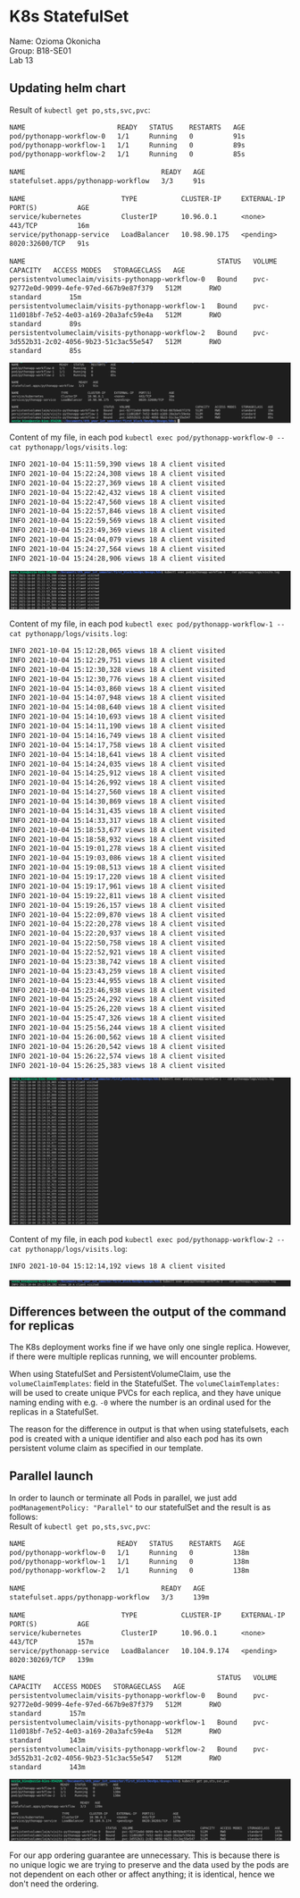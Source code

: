 # K8s StatefulSet    

Name: Ozioma Okonicha  
Group: B18-SE01  
Lab 13   

## Updating helm chart   

Result of `kubectl get po,sts,svc,pvc`:  
```
NAME                       READY   STATUS    RESTARTS   AGE
pod/pythonapp-workflow-0   1/1     Running   0          91s
pod/pythonapp-workflow-1   1/1     Running   0          89s
pod/pythonapp-workflow-2   1/1     Running   0          85s

NAME                                  READY   AGE
statefulset.apps/pythonapp-workflow   3/3     91s

NAME                        TYPE           CLUSTER-IP     EXTERNAL-IP   PORT(S)          AGE
service/kubernetes          ClusterIP      10.96.0.1      <none>        443/TCP          16m
service/pythonapp-service   LoadBalancer   10.98.90.175   <pending>     8020:32600/TCP   91s

NAME                                                STATUS   VOLUME                                     CAPACITY   ACCESS MODES   STORAGECLASS   AGE
persistentvolumeclaim/visits-pythonapp-workflow-0   Bound    pvc-92772e0d-9099-4efe-97ed-667b9e87f379   512M       RWO            standard       15m
persistentvolumeclaim/visits-pythonapp-workflow-1   Bound    pvc-11d018bf-7e52-4e03-a169-20a3afc59e4a   512M       RWO            standard       89s
persistentvolumeclaim/visits-pythonapp-workflow-2   Bound    pvc-3d552b31-2c02-4056-9b23-51c3ac55e547   512M       RWO            standard       85s
```

![screen](../.github/images/state1.png)  


Content of my file, in each pod `kubectl exec pod/pythonapp-workflow-0 -- cat pythonapp/logs/visits.log`:  
```sh
INFO 2021-10-04 15:11:59,390 views 18 A client visited
INFO 2021-10-04 15:22:24,308 views 18 A client visited
INFO 2021-10-04 15:22:27,369 views 18 A client visited
INFO 2021-10-04 15:22:42,432 views 18 A client visited
INFO 2021-10-04 15:22:47,560 views 18 A client visited
INFO 2021-10-04 15:22:57,846 views 18 A client visited
INFO 2021-10-04 15:22:59,569 views 18 A client visited
INFO 2021-10-04 15:23:49,369 views 18 A client visited
INFO 2021-10-04 15:24:04,079 views 18 A client visited
INFO 2021-10-04 15:24:27,564 views 18 A client visited
INFO 2021-10-04 15:24:28,906 views 18 A client visited
```

![screen](../.github/images/state2.png)  


Content of my file, in each pod `kubectl exec pod/pythonapp-workflow-1 -- cat pythonapp/logs/visits.log`:  
```sh
INFO 2021-10-04 15:12:28,065 views 18 A client visited
INFO 2021-10-04 15:12:29,751 views 18 A client visited
INFO 2021-10-04 15:12:30,328 views 18 A client visited
INFO 2021-10-04 15:12:30,776 views 18 A client visited
INFO 2021-10-04 15:14:03,860 views 18 A client visited
INFO 2021-10-04 15:14:07,948 views 18 A client visited
INFO 2021-10-04 15:14:08,640 views 18 A client visited
INFO 2021-10-04 15:14:10,693 views 18 A client visited
INFO 2021-10-04 15:14:11,190 views 18 A client visited
INFO 2021-10-04 15:14:16,749 views 18 A client visited
INFO 2021-10-04 15:14:17,758 views 18 A client visited
INFO 2021-10-04 15:14:18,641 views 18 A client visited
INFO 2021-10-04 15:14:24,035 views 18 A client visited
INFO 2021-10-04 15:14:25,912 views 18 A client visited
INFO 2021-10-04 15:14:26,992 views 18 A client visited
INFO 2021-10-04 15:14:27,560 views 18 A client visited
INFO 2021-10-04 15:14:30,869 views 18 A client visited
INFO 2021-10-04 15:14:31,435 views 18 A client visited
INFO 2021-10-04 15:14:33,317 views 18 A client visited
INFO 2021-10-04 15:18:53,677 views 18 A client visited
INFO 2021-10-04 15:18:58,932 views 18 A client visited
INFO 2021-10-04 15:19:01,278 views 18 A client visited
INFO 2021-10-04 15:19:03,086 views 18 A client visited
INFO 2021-10-04 15:19:08,513 views 18 A client visited
INFO 2021-10-04 15:19:17,220 views 18 A client visited
INFO 2021-10-04 15:19:17,961 views 18 A client visited
INFO 2021-10-04 15:19:22,811 views 18 A client visited
INFO 2021-10-04 15:19:26,157 views 18 A client visited
INFO 2021-10-04 15:22:09,870 views 18 A client visited
INFO 2021-10-04 15:22:20,278 views 18 A client visited
INFO 2021-10-04 15:22:20,937 views 18 A client visited
INFO 2021-10-04 15:22:50,758 views 18 A client visited
INFO 2021-10-04 15:22:52,921 views 18 A client visited
INFO 2021-10-04 15:23:38,742 views 18 A client visited
INFO 2021-10-04 15:23:43,259 views 18 A client visited
INFO 2021-10-04 15:23:44,955 views 18 A client visited
INFO 2021-10-04 15:23:46,938 views 18 A client visited
INFO 2021-10-04 15:25:24,292 views 18 A client visited
INFO 2021-10-04 15:25:26,220 views 18 A client visited
INFO 2021-10-04 15:25:47,326 views 18 A client visited
INFO 2021-10-04 15:25:56,244 views 18 A client visited
INFO 2021-10-04 15:26:00,562 views 18 A client visited
INFO 2021-10-04 15:26:20,542 views 18 A client visited
INFO 2021-10-04 15:26:22,574 views 18 A client visited
INFO 2021-10-04 15:26:25,383 views 18 A client visited
```

![screen](../.github/images/state3.png)  


Content of my file, in each pod `kubectl exec pod/pythonapp-workflow-2 -- cat pythonapp/logs/visits.log`:  
```sh
INFO 2021-10-04 15:12:14,192 views 18 A client visited
```

![screen](../.github/images/state4.png)  



## Differences between the output of the command for replicas  

The K8s deployment works fine if we have only one single replica. However, if there were multiple replicas running, we will encounter problems.

When using StatefulSet and PersistentVolumeClaim, use the `volumeClaimTemplates`: field in the StatefulSet. The `volumeClaimTemplates:` will be used to create unique PVCs for each replica, and they have unique naming ending with e.g. `-0` where the number is an ordinal used for the replicas in a StatefulSet.

The reason for the difference in output is that when using statefulsets, each pod is created with a unique identifier and also each pod has its own persistent volume claim as specified in our template.

## Parallel launch

In order to launch or terminate all Pods in parallel, we just add `podManagementPolicy: "Parallel"` to our statefulSet and the result is as follows:  
Result of `kubectl get po,sts,svc,pvc`:  
```
NAME                       READY   STATUS    RESTARTS   AGE
pod/pythonapp-workflow-0   1/1     Running   0          138m
pod/pythonapp-workflow-1   1/1     Running   0          138m
pod/pythonapp-workflow-2   1/1     Running   0          138m

NAME                                  READY   AGE
statefulset.apps/pythonapp-workflow   3/3     139m

NAME                        TYPE           CLUSTER-IP     EXTERNAL-IP   PORT(S)          AGE
service/kubernetes          ClusterIP      10.96.0.1      <none>        443/TCP          157m
service/pythonapp-service   LoadBalancer   10.104.9.174   <pending>     8020:30269/TCP   139m

NAME                                                STATUS   VOLUME                                     CAPACITY   ACCESS MODES   STORAGECLASS   AGE
persistentvolumeclaim/visits-pythonapp-workflow-0   Bound    pvc-92772e0d-9099-4efe-97ed-667b9e87f379   512M       RWO            standard       157m
persistentvolumeclaim/visits-pythonapp-workflow-1   Bound    pvc-11d018bf-7e52-4e03-a169-20a3afc59e4a   512M       RWO            standard       143m
persistentvolumeclaim/visits-pythonapp-workflow-2   Bound    pvc-3d552b31-2c02-4056-9b23-51c3ac55e547   512M       RWO            standard       143m
```

![screen](../.github/images/state5.png) 


For our app ordering guarantee are unnecessary. This is because there is no unique logic we are trying to preserve and the data used by the pods are not dependent on each other or affect anything; it is identical, hence we don't need the ordering.
